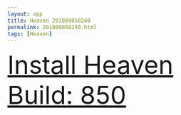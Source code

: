 ```yaml
---
layout: app
title: Heaven 201809050240
permalink: 201809050240.html
tags: [Heaven]
---
```

<div class="pure-g">
    <div class="pure-u-1-1" style="font-size: 4em">
        <a class="pure-button-primary" href="itms-services://?action=download-manifest&url=https%3A%2F%2Flitsungyisigono.github.io%2FTestScript%2Fmanifests%2F201809050240.plist"><i class="fa fa-download" aria-hidden="true"></i>Install Heaven Build: 850</a>
    </div>
</div>